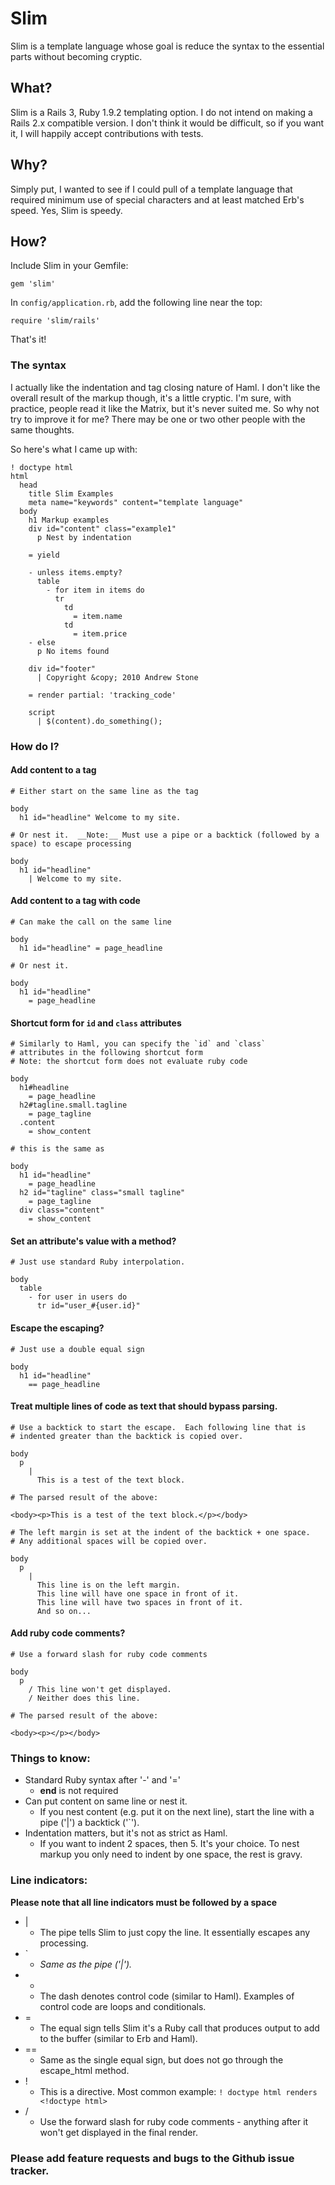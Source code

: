 # Slim

Slim is a template language whose goal is reduce the syntax to the essential parts without becoming cryptic.

## What?

Slim is a Rails 3, Ruby 1.9.2 templating option.  I do not intend on making a Rails 2.x compatible version.  I don't think it would be difficult, so if you want it, I will happily accept contributions with tests.

## Why?

Simply put, I wanted to see if I could pull of a template language that required minimum use of special characters and at least matched Erb's speed.  Yes, Slim is speedy.

## How?

Include Slim in your Gemfile:

    gem 'slim'

In `config/application.rb`, add the following line near the top:

    require 'slim/rails'

That's it!

### The syntax

I actually like the indentation and tag closing nature of Haml.  I don't like the overall result of the markup though, it's a little cryptic.  I'm sure, with practice, people read it like the Matrix, but it's never suited me.  So why not try to improve it for me?  There may be one or two other people with the same thoughts.


So here's what I came up with:

    ! doctype html
    html
      head
        title Slim Examples
        meta name="keywords" content="template language"
      body
        h1 Markup examples
        div id="content" class="example1"
          p Nest by indentation

        = yield

        - unless items.empty?
          table
            - for item in items do
              tr
                td
                  = item.name
                td
                  = item.price
        - else
          p No items found

        div id="footer"
          | Copyright &copy; 2010 Andrew Stone

        = render partial: 'tracking_code'

        script
          | $(content).do_something();


### How do I?

#### Add content to a tag

    # Either start on the same line as the tag

    body
      h1 id="headline" Welcome to my site.

    # Or nest it.  __Note:__ Must use a pipe or a backtick (followed by a space) to escape processing

    body
      h1 id="headline"
        | Welcome to my site.

#### Add content to a tag with code

    # Can make the call on the same line

    body
      h1 id="headline" = page_headline

    # Or nest it.

    body
      h1 id="headline"
        = page_headline

#### Shortcut form for `id` and `class` attributes

    # Similarly to Haml, you can specify the `id` and `class`
    # attributes in the following shortcut form
    # Note: the shortcut form does not evaluate ruby code

    body
      h1#headline
        = page_headline
      h2#tagline.small.tagline
        = page_tagline
      .content
        = show_content

    # this is the same as

    body
      h1 id="headline"
        = page_headline
      h2 id="tagline" class="small tagline"
        = page_tagline
      div class="content"
        = show_content

#### Set an attribute's value with a method?

    # Just use standard Ruby interpolation.

    body
      table
        - for user in users do
          tr id="user_#{user.id}"

#### Escape the escaping?

    # Just use a double equal sign

    body
      h1 id="headline"
        == page_headline

#### Treat multiple lines of code as text that should bypass parsing.

    # Use a backtick to start the escape.  Each following line that is
    # indented greater than the backtick is copied over.

    body
      p
        |
          This is a test of the text block.

    # The parsed result of the above:

    <body><p>This is a test of the text block.</p></body>

    # The left margin is set at the indent of the backtick + one space.
    # Any additional spaces will be copied over.

    body
      p
        |
          This line is on the left margin.
          This line will have one space in front of it.
          This line will have two spaces in front of it.
          And so on...

#### Add ruby code comments?

    # Use a forward slash for ruby code comments
    
    body
      p
        / This line won't get displayed.
        / Neither does this line.
    
    # The parsed result of the above:
    
    <body><p></p></body>

### Things to know:

* Standard Ruby syntax after '-' and '='
  * __end__ is not required
* Can put content on same line or nest it.
  * If you nest content (e.g. put it on the next line), start the line with a pipe ('|') a backtick ('`').
* Indentation matters, but it's not as strict as Haml.
  * If you want to indent 2 spaces, then 5.  It's your choice. To nest markup you only need to indent by one space, the rest is gravy.


### Line indicators:
  __Please note that all line indicators must be followed by a space__

* |
  * The pipe tells Slim to just copy the line. It essentially escapes any processing.
* `
  * _Same as the pipe ('|')._
* -
  * The dash denotes control code (similar to Haml).  Examples of control code are loops and conditionals.
* =
  * The equal sign tells Slim it's a Ruby call that produces output to add to the buffer (similar to Erb and Haml).
* ==
  * Same as the single equal sign, but does not go through the escape_html method.
* !
  * This is a directive.  Most common example:
        ` ! doctype html renders  <!doctype html> `
* /
  * Use the forward slash for ruby code comments - anything after it won't get displayed in the final render.


### Please add feature requests and bugs to the Github issue tracker.
